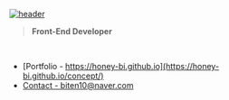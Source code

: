 [![header](http://github.com/Honey-Bi/Honey-Bi/assets/42339991/04218694-8fa8-4967-a23c-ce275f51ce72)](https://honey-bi.github.io/test/tree)
<!-- ![header](https://capsule-render.vercel.app/api?type=waving&text=Honey-Bi&fontColor=000&fontAlign=80&color=gradient) -->
> <b>Front-End Developer</b>
<br>

- [Portfolio - https://honey-bi.github.io](https://honey-bi.github.io/concept/)
- [Contact - biten10@naver.com](biten@naver.com)
